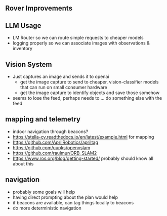 ## Rover Improvements

## LLM Usage
- LM Router so we can route simple requests to cheaper models
- logging properly so we can associate images with observations & inventory

## Vision System
- Just captures an image and sends it to openai
    - get the image capture to send to cheaper, vision-classifier models that can run on small consumer hardware
    - get the image capture to identify objects and save those somehow
- seems to lose the feed, perhaps needs to ... do something else with the feed

## mapping and telemetry
- indoor navigation through beacons?
- https://stella-cv.readthedocs.io/en/latest/example.html for mapping
- https://github.com/AprilRobotics/apriltag
- https://github.com/uupks/openvslam
- https://github.com/raulmur/ORB_SLAM2
- https://www.ros.org/blog/getting-started/ probably should know all about this


## navigation 
- probably some goals will help
- having direct prompting about the plan would help
- if beacons are available, can tag things locally to beacons
- do more deterministic navigation 
